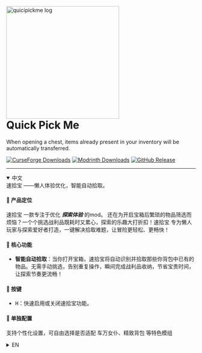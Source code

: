 <div aligh="center">
  <img width="300" alt="quicipickme log" src="https://github.com/ticsea/quickpickme/blob/main/src/main/resources/assets/quickpickme.png" />
   <h1 style="margin-top: 0">Quick Pick Me</h1>
  <p>When opening a chest, items already present in your inventory will be automatically transferred.</p>

[![CurseForge Downloads](https://img.shields.io/curseforge/dt/1288509?logo=CurseForge)](https://www.curseforge.com/minecraft/mc-mods/quickpickme)
[![Modrinth Downloads](https://img.shields.io/modrinth/dt/quickpickme?logo=Modrinth)](https://modrinth.com/mod/quickpickme)
[![GitHub Release](https://img.shields.io/github/v/release/ticsea/quickpickme)](https://github.com/ticsea/quickpickme/releases)
</div>

---
<details open>
<summary>中文</summary>
 速拾宝 
 ——懒人体验优化，智能自动拾取。

#### **🔹 产品定位**  
速拾宝 一款专注于优化 ***探索体验*** 的mod。
 还在为开启宝箱后繁琐的物品筛选而烦恼？一个个挑选战利品既耗时又累心，探索的乐趣大打折扣！速拾宝 专为懒人玩家与探索爱好者打造，一键解决拾取难题，让冒险更轻松、更畅快！

#### **🔹 核心功能**  
- **智能自动拾取**：当你打开宝箱，速拾宝将自动识别并拾取那些你背包中已有的物品。无需手动挑选，告别重复操作，瞬间完成战利品收纳，节省宝贵时间，让探索节奏更流畅！

#### **🔹 按键**
- <kbd>H</kbd>：快速启用或关闭速拾宝功能。

#### **🔹 单独配置**
支持个性化设置，可自由选择是否适配 <kbd>车万女仆</kbd>、<kbd>精致背包</kbd> 等特色模组
</details>

<details>
<summary>EN</summary>
 QuickPickMe 
  -- Lazy Experience Optimization, Intelligent Auto-Pickup

#### **🔹 Product Positioning**  
QuickPickMe is a mod focused on ***optimizing exploration experience***. Tired of the tedious item filtering after opening treasure chests? Picking up loot one by one is time-consuming and exhausting, which greatly reduces the fun of exploration! QuickPickMe is specially designed for lazy players and exploration enthusiasts, solving the picking problem with one click to make adventures easier and more enjoyable!

#### **🔹 Core Features**  
- **Intelligent Auto-Pickup**: When interacting with a treasure chest, QuickPickMe scans the chest's contents and only transfers items that already exist in your inventory to your backpack. This targeted transfer system skips manual item sorting, automatically collecting duplicates while leaving new items for manual selection.


#### **🔹 Keybind**  
- <kbd>H</kbd>: Quickly enable or disable mod.

#### **🔹 Independent Configuration**  
Supports personalized settings, allowing you to freely choose whether to adapt to featured mods such as <kbd>TouHou Little Maid</kbd> and <kbd>Sophisticated Backpacks Backpack</kbd>.

</details>
